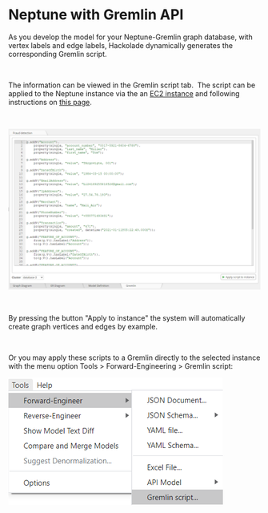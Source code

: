 # Neptune with Gremlin API

As you develop the model for your Neptune-Gremlin graph database, with vertex labels and edge labels, Hackolade dynamically generates the corresponding Gremlin script.

&nbsp;

The information can be viewed in the Gremlin script tab.&nbsp; The script can be applied to the Neptune instance via the an [EC2 instance](<https://docs.aws.amazon.com/neptune/latest/userguide/get-started-access-graph.html> "target=\"\_blank\"") and following instructions on [this page](<ConnecttoaNeptuneinstance.md>).

&nbsp;

![Image](<lib/Neptune-Gremlin%20script%20forward-engineering.png>)

&nbsp;

By pressing the button "Apply to instance" the system will automatically create graph vertices and edges by example.

&nbsp;

Or you may apply these scripts to a Gremlin directly to the selected instance with the menu option Tools \> Forward-Engineering \> Gremlin script:

![Image](<lib/Neptune-Gremlin%20forward-engineering%20menu.png>)

&nbsp;

&nbsp;

